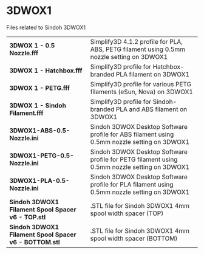 # 3DWOX1
Files related to Sindoh 3DWOX1

|||
|-|-|
|__3DWOX 1 - 0.5 Nozzle.fff__|Simplify3D 4.1.2 profile for PLA, ABS, PETG filament using 0.5mm nozzle setting on 3DWOX1|
|__3DWOX 1 - Hatchbox.fff__|Simplify3D profile for Hatchbox-branded PLA filament on 3DWOX1|
|__3DWOX 1 - PETG.fff__|Simplify3D profile for various PETG filaments (eSun, Nova) on 3DWOX1|
|__3DWOX 1 - Sindoh Filament.fff__|Simplify3D profile for Sindoh-branded PLA and ABS filament on 3DWOX1|
|__3DWOX1-ABS-0.5-Nozzle.ini__|Sindoh 3DWOX Desktop Software profile for ABS filament using 0.5mm nozzle setting on 3DWOX1|
|__3DWOX1-PETG-0.5-Nozzle.ini__|Sindoh 3DWOX Desktop Software profile for PETG filament using 0.5mm nozzle setting on 3DWOX1|
|__3DWOX1-PLA-0.5-Nozzle.ini__|Sindoh 3DWOX Desktop Software profile for PLA filament using 0.5mm nozzle setting on 3DWOX1|
|__Sindoh 3DWOX1 Filament Spool Spacer v6 - TOP.stl__|.STL file for Sindoh 3DWOX1 4mm spool width spacer (TOP)|
|__Sindoh 3DWOX1 Filament Spool Spacer v6 - BOTTOM.stl__|.STL file for Sindoh 3DWOX1 4mm spool width spacer (BOTTOM)|

